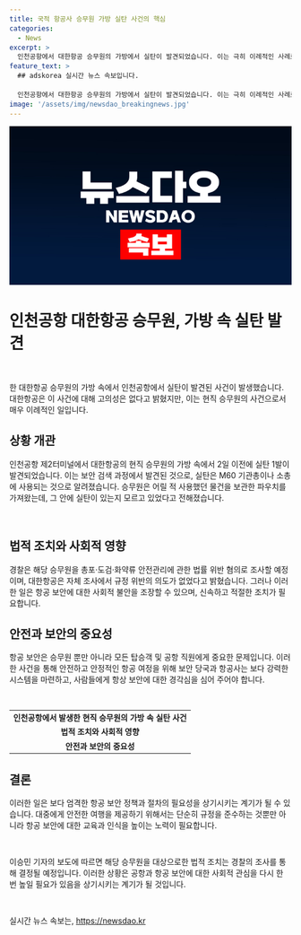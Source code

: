 ```yaml
---
title: 국적 항공사 승무원 가방 실탄 사건의 핵심
categories:
  - News
excerpt: >
  인천공항에서 대한항공 승무원의 가방에서 실탄이 발견되었습니다. 이는 극히 이례적인 사례로, 대한항공은 이를 고의적인 행동이 아닌 것으로 보고 있습니다. 발견된 실탄은 M60 기관총이나 소총에 사용되는 7.62㎜ 구경이었고, 승무원은 어릴 적 사용하던 물건을 보관한 파우치에서 발견됐다고 밝혔습니다. 이에 대한항공은 자체 조사 결과 고의적인 행동이 아니라고 판단했으며, 경찰은 해당 승무원을 조사한 뒤 입건 여부를 결정할 예정입니다. 실탄 적발 사례는 계속 증가하고 있으며, 해당 사건 역시 안전법 위반 혐의로 조사 중이라고 합니다.
feature_text: >
  ## adskorea 실시간 뉴스 속보입니다.

  인천공항에서 대한항공 승무원의 가방에서 실탄이 발견되었습니다. 이는 극히 이례적인 사례로, 대한항공은 이를 고의적인 행동이 아닌 것으로 보고 있습니다. 발견된 실탄은 M60 기관총이나 소총에 사용되는 7.62㎜ 구경이었고, 승무원은 어릴 적 사용하던 물건을 보관한 파우치에서 발견됐다고 밝혔습니다. 이에 대한항공은 자체 조사 결과 고의적인 행동이 아니라고 판단했으며, 경찰은 해당 승무원을 조사한 뒤 입건 여부를 결정할 예정입니다. 실탄 적발 사례는 계속 증가하고 있으며, 해당 사건 역시 안전법 위반 혐의로 조사 중이라고 합니다.
image: '/assets/img/newsdao_breakingnews.jpg'
---
```


<p><img src="/assets/img/newsdao_breakingnews.jpg" alt="adskorea 속보" /></p>

<h1>인천공항 대한항공 승무원, 가방 속 실탄 발견</h1>

<p data-ke-size="size16">&nbsp;</p>

<p>한 대한항공 승무원의 가방 속에서 인천공항에서 실탄이 발견된 사건이 발생했습니다. 대한항공은 이 사건에 대해 고의성은 없다고 밝혔지만, 이는 현직 승무원의 사건으로서 매우 이례적인 일입니다.</p>

<h2 data-ke-size="size26">상황 개관</h2>

<p>인천공항 제2터미널에서 대한항공의 현직 승무원의 가방 속에서 2일 이전에 실탄 1발이 발견되었습니다. 이는 보안 검색 과정에서 발견된 것으로, 실탄은 M60 기관총이나 소총에 사용되는 것으로 알려졌습니다. 승무원은 어릴 적 사용했던 물건을 보관한 파우치를 가져왔는데, 그 안에 실탄이 있는지 모르고 있었다고 전해졌습니다.</p>

<p data-ke-size="size16">&nbsp;</p>

<h2 data-ke-size="size26">법적 조치와 사회적 영향</h2>

<p>경찰은 해당 승무원을 총포·도검·화약류 안전관리에 관한 법률 위반 혐의로 조사할 예정이며, 대한항공은 자체 조사에서 규정 위반의 의도가 없었다고 밝혔습니다. 그러나 이러한 일은 항공 보안에 대한 사회적 불안을 조장할 수 있으며, 신속하고 적절한 조치가 필요합니다.</p>

<h2 data-ke-size="size26">안전과 보안의 중요성</h2>

<p>항공 보안은 승무원 뿐만 아니라 모든 탑승객 및 공항 직원에게 중요한 문제입니다. 이러한 사건을 통해 안전하고 안정적인 항공 여정을 위해 보안 당국과 항공사는 보다 강력한 시스템을 마련하고, 사람들에게 항상 보안에 대한 경각심을 심어 주어야 합니다.</p>

<p data-ke-size="size16">&nbsp;</p>

<table>
<tbody>
<tr>
<td style="text-align: center; height: 17px;"><b>인천공항에서 발생한 현직 승무원의 가방 속 실탄 사건</b></td>
</tr>
<tr>
<td style="text-align: center; height: 17px;"><b>법적 조치와 사회적 영향</b></td>
</tr>
<tr>
<td style="text-align: center; height: 17px;"><b>안전과 보안의 중요성</b></td>
</tr>
</tbody>
</table>

<h2 data-ke-size="size26">결론</h2>

<p>이러한 일은 보다 엄격한 항공 보안 정책과 절차의 필요성을 상기시키는 계기가 될 수 있습니다. 대중에게 안전한 여행을 제공하기 위해서는 단순히 규정을 준수하는 것뿐만 아니라 항공 보안에 대한 교육과 인식을 높이는 노력이 필요합니다.</p>

<p data-ke-size="size16">&nbsp;</p>

<p>이승민 기자의 보도에 따르면 해당 승무원을 대상으로한 법적 조치는 경찰의 조사를 통해 결정될 예정입니다. 이러한 상황은 공항과 항공 보안에 대한 사회적 관심을 다시 한 번 높일 필요가 있음을 상기시키는 계기가 될 것입니다.</p>

<p data-ke-size="size16">&nbsp;</p>
실시간 뉴스 속보는, <a href="https://newsdao.kr" rel="dofollow">https://newsdao.kr</a>


